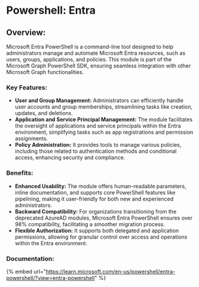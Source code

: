 # Powershell: Entra

## Overview:

Microsoft Entra PowerShell is a command-line tool designed to help administrators manage and automate Microsoft Entra resources, such as users, groups, applications, and policies. This module is part of the Microsoft Graph PowerShell SDK, ensuring seamless integration with other Microsoft Graph functionalities.&#x20;

### **Key Features:**

* **User and Group Management:** Administrators can efficiently handle user accounts and group memberships, streamlining tasks like creation, updates, and deletions.​
* **Application and Service Principal Management:** The module facilitates the oversight of applications and service principals within the Entra environment, simplifying tasks such as app registrations and permission assignments.​
* **Policy Administration:** It provides tools to manage various policies, including those related to authentication methods and conditional access, enhancing security and compliance.​

### **Benefits:**

* **Enhanced Usability:** The module offers human-readable parameters, inline documentation, and supports core PowerShell features like pipelining, making it user-friendly for both new and experienced administrators.​
* **Backward Compatibility:** For organizations transitioning from the deprecated AzureAD modules, Microsoft Entra PowerShell ensures over 98% compatibility, facilitating a smoother migration process.​
* **Flexible Authorization:** It supports both delegated and application permissions, allowing for granular control over access and operations within the Entra environment.​

### Documentation:

{% embed url="https://learn.microsoft.com/en-us/powershell/entra-powershell/?view=entra-powershell" %}
